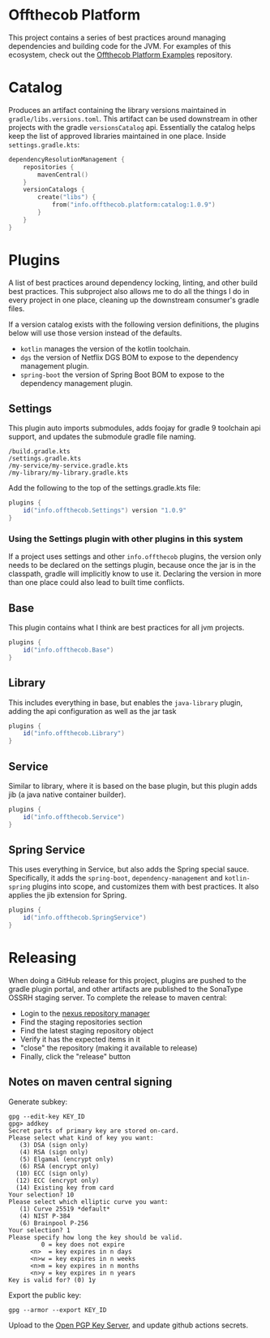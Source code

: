 Offthecob Platform
============
This project contains a series of best practices around managing dependencies and building
code for the JVM. For examples of this ecosystem, check out the 
[Offthecob Platform Examples](https://github.com/whodevil/offthecob-platform-examples) repository.

# Catalog
Produces an artifact containing the library versions maintained in `gradle/libs.versions.toml`.
This artifact can be used downstream in other projects with the gradle `versionsCatalog`
api. Essentially the catalog helps keep the list of approved libraries maintained in 
one place. Inside `settings.gradle.kts`:

```kotlin
dependencyResolutionManagement {
    repositories {
        mavenCentral()
    }
    versionCatalogs {
        create("libs") {
            from("info.offthecob.platform:catalog:1.0.9")
        }
    }
}
```

# Plugins
A list of best practices around dependency locking, linting, and other build best practices.
This subproject also allows me to do all the things I do in every project in one place, cleaning up
the downstream consumer's gradle files.

If a version catalog exists with the following version definitions, the plugins below will use those version
instead of the defaults.

* `kotlin` manages the version of the kotlin toolchain.
* `dgs` the version of Netflix DGS BOM to expose to the dependency management plugin.
* `spring-boot` the version of Spring Boot BOM to expose to the dependency management plugin.

## Settings
This plugin auto imports submodules, adds foojay for gradle 9 toolchain api support, and updates the submodule 
gradle file naming.

```shell
/build.gradle.kts
/settings.gradle.kts
/my-service/my-service.gradle.kts
/my-library/my-library.gradle.kts
```

Add the following to the top of the settings.gradle.kts file:
```gradle
plugins {
    id("info.offthecob.Settings") version "1.0.9"
}
```

### Using the Settings plugin with other plugins in this system
If a project uses settings and other `info.offthecob` plugins, the version only needs
to be declared on the settings plugin, because once the jar is in the classpath, gradle will implicitly know to use it.
Declaring the version in more than one place could also lead to built time conflicts.

## Base
This plugin contains what I think are best practices for all jvm projects.

```gradle
plugins {
    id("info.offthecob.Base")
}
```

## Library
This includes everything in base, but enables the `java-library` plugin, adding the api configuration
as well as the jar task

```gradle
plugins {
    id("info.offthecob.Library")
}
```

## Service
Similar to library, where it is based on the base plugin, but this plugin adds jib (a java native container builder).

```gradle
plugins {
    id("info.offthecob.Service")
}
```

## Spring Service
This uses everything in Service, but also adds the Spring special sauce.
Specifically, it adds the `spring-boot`, `dependency-management` and `kotlin-spring` plugins into scope,
and customizes them with best practices. It also applies the jib extension for Spring.

```gradle
plugins {
    id("info.offthecob.SpringService")
}
```

# Releasing
When doing a GitHub release for this project, plugins are pushed to the gradle plugin portal, and other artifacts
are published to the SonaType OSSRH staging server. To complete the release to maven central: 

* Login to the [nexus repository manager](https://s01.oss.sonatype.org) 
* Find the staging repositories section
* Find the latest staging repository object
* Verify it has the expected items in it
* "close" the repository (making it available to release)
* Finally, click the "release" button

## Notes on maven central signing
Generate subkey:
```shell
gpg --edit-key KEY_ID
gpg> addkey
Secret parts of primary key are stored on-card.
Please select what kind of key you want:
   (3) DSA (sign only)
   (4) RSA (sign only)
   (5) Elgamal (encrypt only)
   (6) RSA (encrypt only)
  (10) ECC (sign only)
  (12) ECC (encrypt only)
  (14) Existing key from card
Your selection? 10
Please select which elliptic curve you want:
   (1) Curve 25519 *default*
   (4) NIST P-384
   (6) Brainpool P-256
Your selection? 1
Please specify how long the key should be valid.
         0 = key does not expire
      <n>  = key expires in n days
      <n>w = key expires in n weeks
      <n>m = key expires in n months
      <n>y = key expires in n years
Key is valid for? (0) 1y
```

Export the public key:

```shell
gpg --armor --export KEY_ID
```

Upload to the [Open PGP Key Server](https://keys.openpgp.org/), and update github actions secrets.
